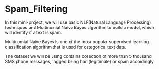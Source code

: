 # Spam_Filtering
In this mini-project, we will use basic NLP(Natural Language Processing) techniques and Multinomial Naive Bayes algorithm to build a model, which will identify if a text is spam.

Multinomial Naive Bayes is one of the most popular supervised learning classification algorithm that is used for categorical text data.

The dataset we will be using contains collection of more than 5 thousand SMS phone messages, tagged being ham(legitimate) or spam accordingly
